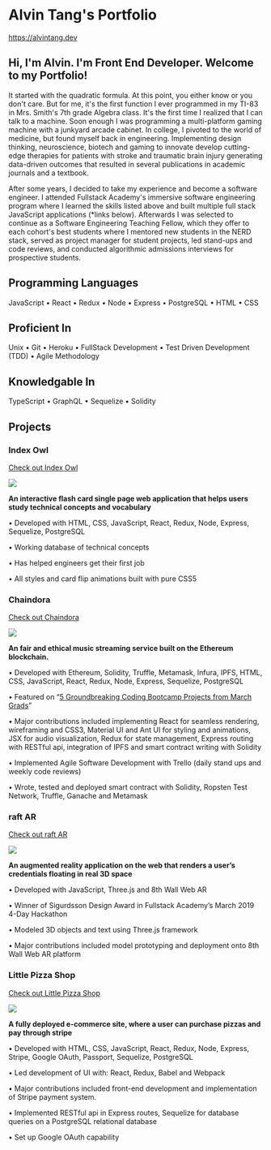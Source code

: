 # Alvin Tang's Portfolio

https://alvintang.dev

## Hi, I'm Alvin. I'm Front End Developer. Welcome to my Portfolio!

It started with the quadratic formula. At this point, you either know or you don't care. But for me, it's the first function I ever programmed in my TI-83 in Mrs. Smith's 7th grade Algebra class. It's the first time I realized that I can talk to a machine. Soon enough I was programming a multi-platform gaming machine with a junkyard arcade cabinet. In college, I pivoted to the world of medicine, but found myself back in engineering. Implementing design thinking, neuroscience, biotech and gaming to innovate develop cutting-edge therapies for patients with stroke and traumatic brain injury generating data-driven outcomes that resulted in several publications in academic journals and a textbook.

After some years, I decided to take my experience and become a software engineer. I attended Fullstack Academy's immersive software engineering program where I learned the skills listed above and built multiple full stack JavaScript applications (*links below). Afterwards I was selected to continue as a Software Engineering Teaching Fellow, which they offer to each cohort's best students where I mentored new students in the NERD stack, served as project manager for student projects, led stand-ups and code reviews, and conducted algorithmic admissions interviews for prospective students.

## Programming Languages

JavaScript • React • Redux • Node • Express • PostgreSQL • HTML • CSS

## Proficient In

Unix • Git • Heroku • FullStack Development • Test Driven Development (TDD) • Agile Methodology

## Knowledgable In

TypeScript • GraphQL • Sequelize • Solidity

## Projects

### Index Owl
<a href="https://index-owl.herokuapp.com">Check out Index Owl</a>

<img src='https://github.com/alvinjtang/personal-site/blob/master/img/projects/index-owl-display.png'>
 
**An interactive flash card single page web application that helps users study technical concepts and vocabulary**

• Developed with HTML, CSS, JavaScript, React, Redux, Node, Express, Sequelize, PostgreSQL

• Working database of technical concepts

• Has helped engineers get their first job

• All styles and card flip animations built with pure CSS5

### Chaindora
<a href="https://chaindora.com">Check out Chaindora</a>

<img src='https://github.com/alvinjtang/personal-site/blob/master/img/projects/chaindora.png'>
 
**An fair and ethical music streaming service built on the Ethereum blockchain.**

• Developed with Ethereum, Solidity, Truffle, Metamask, Infura, IPFS, HTML, CSS, JavaScript, React, Redux, Node, Express, Sequelize, PostgreSQL

• Featured on “<a href="https://www.fullstackacademy.com/blog/march-2019-demo-day-1">5 Groundbreaking Coding Bootcamp Projects from March Grads</a>”

• Major contributions included implementing React for seamless rendering, wireframing and CSS3, Material UI and Ant UI for styling and animations, JSX for audio visualization, Redux for state management, Express routing with RESTful api, integration of IPFS and smart contract writing with Solidity

• Implemented Agile Software Development with Trello (daily stand ups and weekly code reviews)

• Wrote, tested and deployed smart contract with Solidity, Ropsten Test Network, Truffle, Ganache and Metamask

### raft AR
<a href="https://youtu.be/-6AbkTA4Rxs">Check out raft AR</a> 

<img src='https://github.com/alvinjtang/personal-site/blob/master/img/projects/raft.png'>

**An augmented reality application on the web that renders a user’s credentials floating in real 3D space**

• Developed with JavaScript, Three.js and 8th Wall Web AR

• Winner of Sigurdsson Design Award in Fullstack Academy’s March 2019 4-Day Hackathon

• Modeled 3D objects and text using Three.js framework

• Major contributions included model prototyping and  deployment onto 8th Wall Web AR platform


### Little Pizza Shop
<a href="https://little-pizza-shop.herokuapp.com">Check out Little Pizza Shop</a> 

<img src='https://github.com/alvinjtang/personal-site/blob/master/img/projects/gracetopper.png'>

**A fully deployed e-commerce site, where a user can purchase pizzas and pay through stripe**

• Developed with HTML, CSS, JavaScript, React, Redux, Node, Express, Stripe, Google OAuth, Passport, Sequelize, PostgreSQL

• Led development of UI with: React, Redux, Babel and Webpack

• Major contributions included front-end development and implementation of Stripe payment system. 

• Implemented RESTful api in Express routes, Sequelize for database queries on a PostgreSQL relational database

• Set up Google OAuth capability